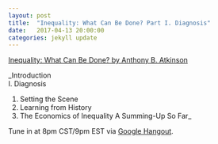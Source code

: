 ```yaml
---
layout: post
title:  "Inequality: What Can Be Done? Part I. Diagnosis"
date:   2017-04-13 20:00:00
categories: jekyll update
---
```


[Inequality: What Can Be Done? by Anthony B. Atkinson](https://www.amazon.com/dp/B00WQRFC30/ref=dp-kindle-redirect?_encoding=UTF8&btkr=1)

_Introduction  
I. Diagnosis  
  1. Setting the Scene
  2. Learning from History
  3. The Economics of Inequality
A Summing-Up So Far_  

Tune in at 8pm CST/9pm EST via [Google Hangout]().
